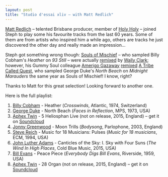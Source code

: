 ```yaml
---
layout: post
title: "Studio d'essai xliv – with Matt Redlich"
---
```


[Matt Redlich](https://mattredlich.bandcamp.com/) – telented Brisbane producer, member of [Holy Holy]() – joined Steph to play some his favourite tracks from the last 60 years. Some of them are from artists who inspired him a while ago, others are tracks he just discovered the other day and really made an impression...

Steph got something wrong though: [Souls of Mischief](http://musicbrainz.org/artist/7b61cf8f-c042-4bd4-b64a-25cb40f3dd50) – who sampled Billy Cobham's _Heather_ on _93 Still_ – were actually [remixed](https://gummysoul.bandcamp.com/album/93-still-gummy-soul-remix) by [Wally Clark](http://musicbrainz.org/artist/21acb306-ceed-487f-993b-f37b9c67bac2); however, his Gummy Soul colleague [Amerigo Gazaway](http://musicbrainz.org/artist/7740488b-2d31-422b-8764-1b39ba4e0f08) [remixed](https://amerigo.bandcamp.com/album/bizarre-tribe-access-denied-3) [A Tribe Called Quest](http://musicbrainz.org/artist/9689aa5a-4471-4fb4-9721-07cecda0fa9f), who sampled George Duke's _North Beach_ on _Midnight Marauders_ the same year as Souls of Mischief! I know, right?

Thanks to Matt for this great selection! Looking forward to another one.

Here is the full playlist:

1. [Billy Cobham](http://musicbrainz.org/artist/255497f8-26fb-4044-b97e-d4787d5974f6) - Heather (_Crosswinds_, Atlantic, 1974, Switzerland)
1. [George Duke](http://musicbrainz.org/artist/fd180bc2-7b01-4b07-9597-451e7383f1b4) - North Beach (_Faces in Reflection_, MPS, 1973, USA)
1. [Aphex Twin](http://musicbrainz.org/artist/f22942a1-6f70-4f48-866e-238cb2308fbd) - 5 Heliosphan Live (not on release, 2015, England) – get it on [Soundcloud](https://soundcloud.com/user18081971/5-heliosphan-live)
1. [Jonny Greenwood](http://musicbrainz.org/artist/e9fcfbbf-1743-4f73-8744-ada8da7394ea) - Moon Trills (_Bodysong_, Parlophone, 2003, England)
1. [Steve Reich](http://musicbrainz.org/artist/a3031680-c359-458f-a641-70ccbaec6a74) - Music for 18 Musicians: Pulses (_Music for 18 musicians_, ECM, 1994, USA)
1. [John Luther Adams](http://musicbrainz.org/artist/96681463-98e2-4032-9728-5fbb7b002427) - Canticles of the Sky: I. Sky with Four Suns (_The Wind In High Places_, Cold Blue Music, 2015, USA)
1. [Bill Evans](http://musicbrainz.org/artist/8247a3f2-3a8e-4256-b322-6c57b03a4e36) - Peace Piece (_Everybody Digs Bill Evans_, Riverside, 1959, USA)
1. [Aphex Twin](http://musicbrainz.org/artist/f22942a1-6f70-4f48-866e-238cb2308fbd) - 28 Organ (not on release, 2015, England) – get it on [Soundcloud](https://soundcloud.com/user18081971/28-organ)